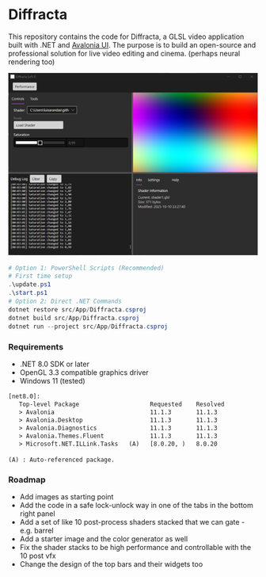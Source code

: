 # Diffracta

This repository contains the code for Diffracta, a GLSL video application built with .NET and [Avalonia UI](https://avaloniaui.net/). The purpose is to build an open-source and professional solution for live video editing and cinema. (perhaps neural rendering too)

![Diffracta](media/20251022.png)

```powershell
# Option 1: PowerShell Scripts (Recommended)
# First time setup
.\update.ps1
.\start.ps1
# Option 2: Direct .NET Commands
dotnet restore src/App/Diffracta.csproj
dotnet build src/App/Diffracta.csproj
dotnet run --project src/App/Diffracta.csproj
```

### Requirements

- .NET 8.0 SDK or later
- OpenGL 3.3 compatible graphics driver
- Windows 11 (tested)

```
[net8.0]: 
   Top-level Package                    Requested    Resolved
   > Avalonia                           11.1.3       11.1.3
   > Avalonia.Desktop                   11.1.3       11.1.3
   > Avalonia.Diagnostics               11.1.3       11.1.3
   > Avalonia.Themes.Fluent             11.1.3       11.1.3
   > Microsoft.NET.ILLink.Tasks   (A)   [8.0.20, )   8.0.20

(A) : Auto-referenced package.
```


### Roadmap

- Add images as starting point
- Add the code in a safe lock-unlock way in one of the tabs in the bottom right panel
- Add a set of like 10 post-process shaders stacked that we can gate - e.g. barrel   
- Add a starter image and the color generator as well
- Fix the shader stacks to be high performance and controllable with the 10 post vfx  
- Change the design of the top bars and their widgets too

